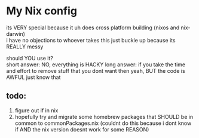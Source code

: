 # My Nix config

its VERY special because it uh does cross platform building (nixos and nix-darwin)  
i have no objections to whoever takes this just buckle up because its REALLY messy

should YOU use it?  
short answer: NO, everything is HACKY
long answer: if you take the time and effort to remove stuff that you dont want then yeah, BUT the code is AWFUL just know that

## todo:

1. figure out if in nix
2. hopefully try and migrate some homebrew packages that SHOULD be in common to commonPackages.nix (couldnt do this because i dont know if AND the nix version doesnt work for some REASON)
